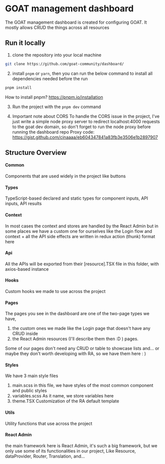 # GOAT management dashboard
The GOAT management dashboard is created for configuring GOAT. It mostly allows CRUD the things across all resources

## Run it locally

1. clone the repository into your local machine

```bash
git clone https://github.com/goat-community/dashboard/
```

2. install `pnpm` or `yarn`, then you can run the below command to install all dependencies needed before the run
```bash
pnpm install
```
How to install pnpm? https://pnpm.io/installation

3. Run the project with the `pnpm dev` command

4. Important note about CORS
To handle the CORS issue in the project, I've just write a simple node proxy server to redirect localhost:4000 requests to the goat dev domain, so don't forget to run the node proxy before running the dashboard repo
Proxy code: https://gist.github.com/cinaaaa/eb604347841a83fb3e3506e1b2897907

## Structure Overview

#### Common
Components that are used widely in the project like buttons

#### Types
TypeScript-based declared and static types for component inputs, API inputs, API results

#### Context
In most cases the context and stores are handled by the React Admin but in some places we have a custom one for ourselves like the Login 
flow and context + all the API side effects are written in redux action (thunk) format here

#### Api
All the APIs will be exported from their [resource].TSX file in this folder, with axios-based instance

#### Hooks
Custom hooks we made to use across the project

#### Pages
The pages you see in the dashboard are one of the two-page types we have, 

1. the custom ones we made like the Login page that doesn't have any CRUD inside
2. the React Admin resources (I'll describe them then :D ) pages.

Some of our pages don't need any CRUD or table to showcase lists and... or maybe they don't worth developing with RA, so we have them here : )

#### Styles
We have 3 main style files
1. main.scss
in this file, we have styles of the most common component and public styles
2. variables.scss
As it name, we store variables here
3. theme.TSX
Customization of the RA default template

#### Utils
Utility functions that use across the project

#### React Admin
the main framework here is React Admin, it's such a big framework, but we only use some of its functionalities in our project,
Like Resource, dataProvider, Router, Translation, and...
